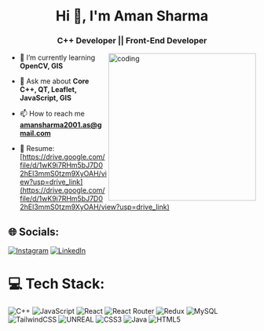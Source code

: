 <h1 align="center">Hi 👋, I'm Aman Sharma</h1>
<h3 align="center">C++ Developer || Front-End Developer</h3>

<img align="right" alt="coding" width="300" src="https://media0.giphy.com/media/4rZA5D22301iMgrUNd/giphy.gif?cid=ecf05e47v1sqhub40h3vl60mrdiltieatpbhq4uezzhprilw&ep=v1_gifs_related&rid=giphy.gif&ct=g" />

- 🌱 I’m currently learning **OpenCV, GIS**

- 💬 Ask me about **Core C++, QT, Leaflet, JavaScript, GIS**

- 📫 How to reach me **amansharma2001.as@gmail.com**

- 📄 Resume: [https://drive.google.com/file/d/1wK9i7RHm5bJ7D02hEl3mmS0tzm9XyOAH/view?usp=drive_link](https://drive.google.com/file/d/1wK9i7RHm5bJ7D02hEl3mmS0tzm9XyOAH/view?usp=drive_link)

## 🌐 Socials:
[![Instagram](https://img.shields.io/badge/Instagram-%23E4405F.svg?logo=Instagram&logoColor=white)](https://instagram.com/amansharma_aarav_) [![LinkedIn](https://img.shields.io/badge/LinkedIn-%230077B5.svg?logo=linkedin&logoColor=white)](https://linkedin.com/in/aman-sharma-29b635188) 

# 💻 Tech Stack:
![C++](https://img.shields.io/badge/c++-%2300599C.svg?style=plastic&logo=c%2B%2B&logoColor=white) ![JavaScript](https://img.shields.io/badge/javascript-%23323330.svg?style=plastic&logo=javascript&logoColor=%23F7DF1E) ![React](https://img.shields.io/badge/react-%2320232a.svg?style=plastic&logo=react&logoColor=%2361DAFB) ![React Router](https://img.shields.io/badge/React_Router-CA4245?style=plastic&logo=react-router&logoColor=white) ![Redux](https://img.shields.io/badge/redux-%23593d88.svg?style=plastic&logo=redux&logoColor=white) ![MySQL](https://img.shields.io/badge/mysql-%2300f.svg?style=plastic&logo=mysql&logoColor=white) ![TailwindCSS](https://img.shields.io/badge/tailwindcss-%2338B2AC.svg?style=plastic&logo=tailwind-css&logoColor=white) ![UNREAL](https://img.shields.io/badge/unreal-%2320232a.svg?style=plastic&logo=unreal-engine&logoColor=white) ![CSS3](https://img.shields.io/badge/css3-%231572B6.svg?style=plastic&logo=css3&logoColor=white) ![Java](https://img.shields.io/badge/java-%23ED8B00.svg?style=plastic&logo=java&logoColor=white) ![HTML5](https://img.shields.io/badge/html5-%23E34F26.svg?style=plastic&logo=html5&logoColor=white)

<!-- Proudly created with GPRM ( https://gprm.itsvg.in ) -->
